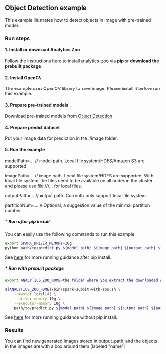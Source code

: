 ## Object Detection example
This example illustrates how to detect objects in image with pre-trained model.

### Run steps
#### 1. Install or download Analytics Zoo
Follow the instructions [here](https://analytics-zoo.github.io/master/#PythonUserGuide/install/) to install analytics-zoo via __pip__ or __download the prebuilt package__.

#### 2. Install OpenCV
The example uses OpenCV library to save image. Please install it before run this example.

#### 3. Prepare pre-trained models

Download pre-trained models from [Object Detection](https://github.com/intel-analytics/analytics-zoo/blob/master/docs/docs/ProgrammingGuide/object-detection.md)

#### 4. Prepare predict dataset

Put your image data for prediction in the ./image folder.

#### 5. Run the example

modelPath=... // model path. Local file system/HDFS/Amazon S3 are supported

imagePath=... // image path. Local file system/HDFS are supported. With local file system, the files need to be available on all nodes in the cluster and please use file:///... for local files.

outputPath=... // output path. Currently only support local file system.

partitionNum=... // Optional, a suggestion value of the minimal partition number

##### * Run after pip install

You can easily use the following commands to run this example:

```bash
export SPARK_DRIVER_MEMORY=10g
python path/to/predict.py ${model_path} ${image_path} ${output_path} ${partitionNum}
```
See [here](https://analytics-zoo.github.io/master/#PythonUserGuide/run/#run-after-pip-install) for more running guidance after pip install.

##### * Run with prebuilt package

```bash
export ANALYTICS_ZOO_HOME=the folder where you extract the downloaded Analytics Zoo zip package

${ANALYTICS_ZOO_HOME}/bin/spark-submit-with-zoo.sh \
    --master local[4] \
    --driver-memory 10g \
    --executor-memory 10g \
    path/to/predict.py ${model_path} ${image_path} ${output_path} ${partitionNum}
```
See [here](https://analytics-zoo.github.io/master/#PythonUserGuide/run/#run-without-pip-install) for more running guidance without pip install.


### Results
You can find new generated images stored in output_path, and the objects in the images are with a box around them [labeled "name"]
